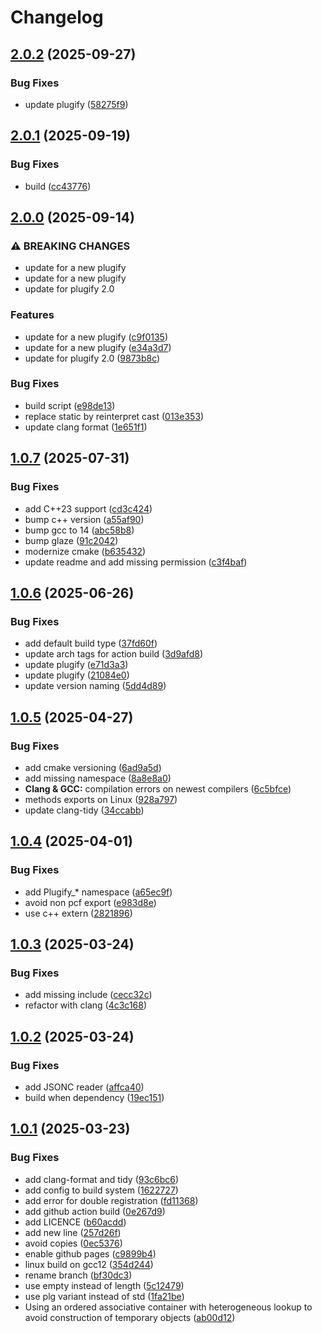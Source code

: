# Changelog

## [2.0.2](https://github.com/untrustedmodders/plugify-plugin-configs/compare/v2.0.1...v2.0.2) (2025-09-27)


### Bug Fixes

* update plugify ([58275f9](https://github.com/untrustedmodders/plugify-plugin-configs/commit/58275f9e043e4d48cbb4529a7162d64797dec5f5))

## [2.0.1](https://github.com/untrustedmodders/plugify-plugin-configs/compare/v2.0.0...v2.0.1) (2025-09-19)


### Bug Fixes

* build ([cc43776](https://github.com/untrustedmodders/plugify-plugin-configs/commit/cc43776cfb8ed05577b158e11673c8446725946f))

## [2.0.0](https://github.com/untrustedmodders/plugify-plugin-configs/compare/v1.0.7...v2.0.0) (2025-09-14)


### ⚠ BREAKING CHANGES

* update for a new plugify
* update for a new plugify
* update for plugify 2.0

### Features

* update for a new plugify ([c9f0135](https://github.com/untrustedmodders/plugify-plugin-configs/commit/c9f0135ab12c3f01292cf9982ce47195c781d105))
* update for a new plugify ([e34a3d7](https://github.com/untrustedmodders/plugify-plugin-configs/commit/e34a3d79f8ce990948ea5ed6c3716a68f1ed84e1))
* update for plugify 2.0 ([9873b8c](https://github.com/untrustedmodders/plugify-plugin-configs/commit/9873b8c29c57dcc10a46518dd20e650feb95b3fa))


### Bug Fixes

* build script ([e98de13](https://github.com/untrustedmodders/plugify-plugin-configs/commit/e98de131e0dea100f374db63a508ac92645ba484))
* replace static by reinterpret cast ([013e353](https://github.com/untrustedmodders/plugify-plugin-configs/commit/013e353b9107c0c6961986e7ebe6e66ffdc4fa12))
* update clang format ([1e651f1](https://github.com/untrustedmodders/plugify-plugin-configs/commit/1e651f1eca3409944f0da7d2c814f4ba5aabc543))

## [1.0.7](https://github.com/untrustedmodders/plugify-configs/compare/v1.0.6...v1.0.7) (2025-07-31)


### Bug Fixes

* add C++23 support ([cd3c424](https://github.com/untrustedmodders/plugify-configs/commit/cd3c4242cd597663b60c5b7413c29104fe2b6835))
* bump c++ version ([a55af90](https://github.com/untrustedmodders/plugify-configs/commit/a55af9073ab094dd4d4b2dbd60c10fd29957e546))
* bump gcc to 14 ([abc58b8](https://github.com/untrustedmodders/plugify-configs/commit/abc58b83f26d938d7208640209320141fec5995b))
* bump glaze ([91c2042](https://github.com/untrustedmodders/plugify-configs/commit/91c20422bc8edcc30488bed1a872641a27f6f4d5))
* modernize cmake ([b635432](https://github.com/untrustedmodders/plugify-configs/commit/b635432811a71c77ea4dca4a831bb008508dceb6))
* update readme and add missing permission ([c3f4baf](https://github.com/untrustedmodders/plugify-configs/commit/c3f4baf1e6ac09ab914ec327aaa4d50eccbf96f2))

## [1.0.6](https://github.com/untrustedmodders/plugify-configs/compare/v1.0.5...v1.0.6) (2025-06-26)


### Bug Fixes

* add default build type ([37fd60f](https://github.com/untrustedmodders/plugify-configs/commit/37fd60f3cd8ab0e0eada7124967db6c135926139))
* update arch tags for action build ([3d9afd8](https://github.com/untrustedmodders/plugify-configs/commit/3d9afd830c3598ad7f71cc6a14af89a53a01758e))
* update plugify ([e71d3a3](https://github.com/untrustedmodders/plugify-configs/commit/e71d3a359f7793b256f5fa3f07243eb443874b7d))
* update plugify ([21084e0](https://github.com/untrustedmodders/plugify-configs/commit/21084e0e718fd9bb083c7e8e0950c323fb8b1aa0))
* update version naming ([5dd4d89](https://github.com/untrustedmodders/plugify-configs/commit/5dd4d89c6a830326613428229f39ea3588f55334))

## [1.0.5](https://github.com/untrustedmodders/plugify-configs/compare/v1.0.4...v1.0.5) (2025-04-27)


### Bug Fixes

* add cmake versioning ([6ad9a5d](https://github.com/untrustedmodders/plugify-configs/commit/6ad9a5d0a592d1fc19dfb125321e1512b19b785a))
* add missing namespace ([8a8e8a0](https://github.com/untrustedmodders/plugify-configs/commit/8a8e8a026d95b2873686ad1205daa574c093fd80))
* **Clang & GCC:** compilation errors on newest compilers ([6c5bfce](https://github.com/untrustedmodders/plugify-configs/commit/6c5bfceab8fd907fb3379fd9f4543cbc84db08f7))
* methods exports on Linux ([928a797](https://github.com/untrustedmodders/plugify-configs/commit/928a797f3ccd254d4aa79b4415bf4bfc70d8fc02))
* update clang-tidy ([34ccabb](https://github.com/untrustedmodders/plugify-configs/commit/34ccabb7e45b7fa2063a4dcd2084d0ef6063402a))

## [1.0.4](https://github.com/untrustedmodders/plugify-configs/compare/v1.0.3...v1.0.4) (2025-04-01)


### Bug Fixes

* add Plugify_* namespace ([a65ec9f](https://github.com/untrustedmodders/plugify-configs/commit/a65ec9fd591610ed85523579b717ecd6d9d81c5a))
* avoid non pcf export ([e983d8e](https://github.com/untrustedmodders/plugify-configs/commit/e983d8e0ad3fe213bf1c644d346fb71cb886b9b6))
* use c++ extern ([2821896](https://github.com/untrustedmodders/plugify-configs/commit/28218969327160ba85a66164e4295b03e2c497f6))

## [1.0.3](https://github.com/untrustedmodders/plugify-configs/compare/v1.0.2...v1.0.3) (2025-03-24)


### Bug Fixes

* add missing include ([cecc32c](https://github.com/untrustedmodders/plugify-configs/commit/cecc32cf7f70dbd53998c55784339c86c5a71e18))
* refactor with clang ([4c3c168](https://github.com/untrustedmodders/plugify-configs/commit/4c3c168e84b7625a847628c6ab4928c7809079ec))

## [1.0.2](https://github.com/untrustedmodders/plugify-configs/compare/v1.0.1...v1.0.2) (2025-03-24)


### Bug Fixes

* add JSONC reader ([affca40](https://github.com/untrustedmodders/plugify-configs/commit/affca4089d32ee5fa43ba3acfde96b686d74f8bf))
* build when dependency ([19ec151](https://github.com/untrustedmodders/plugify-configs/commit/19ec15136876bd23322297bd3fe8c26aacbbe759))

## [1.0.1](https://github.com/untrustedmodders/plugify-configs/compare/v1.0.0...v1.0.1) (2025-03-23)


### Bug Fixes

* add clang-format and tidy ([93c6bc6](https://github.com/untrustedmodders/plugify-configs/commit/93c6bc6b16c33924b130ed1beb7df978093d7fdf))
* add config to build system ([1622727](https://github.com/untrustedmodders/plugify-configs/commit/1622727de842d49b16e607d089c94f46fddf9f06))
* add error for double registration ([fd11368](https://github.com/untrustedmodders/plugify-configs/commit/fd113689936eac636d85f1b956778ae0c2655589))
* add github action build ([0e267d9](https://github.com/untrustedmodders/plugify-configs/commit/0e267d94543bc17ada68b0a47fb386b324bae68c))
* add LICENCE ([b60acdd](https://github.com/untrustedmodders/plugify-configs/commit/b60acddc9e06c1762881f07b21251fcf568d1700))
* add new line ([257d26f](https://github.com/untrustedmodders/plugify-configs/commit/257d26fbe88a390c5e555dcef5dc606538c0044e))
* avoid copies ([0ec5376](https://github.com/untrustedmodders/plugify-configs/commit/0ec53769bb47113699be5257efca88f7a5d0ac3e))
* enable github pages ([c9899b4](https://github.com/untrustedmodders/plugify-configs/commit/c9899b42bdf1b74bf403c5bb6c20e2b3e398e591))
* linux build on gcc12 ([354d244](https://github.com/untrustedmodders/plugify-configs/commit/354d244eb32b165d6426333d4ac480b47a5bdc6b))
* rename branch ([bf30dc3](https://github.com/untrustedmodders/plugify-configs/commit/bf30dc3995d456dcbb5f17cdebbcc30be69cdfe8))
* use empty instead of length ([5c12479](https://github.com/untrustedmodders/plugify-configs/commit/5c12479b64ee76f38a89b46b026977cd2087c7bd))
* use plg variant instead of std ([1fa21be](https://github.com/untrustedmodders/plugify-configs/commit/1fa21be4d371656d676007b780b190e75e933d44))
* Using an ordered associative container with heterogeneous lookup to avoid construction of temporary objects ([ab00d12](https://github.com/untrustedmodders/plugify-configs/commit/ab00d12b2033b060b797dc613dd443d1f3287c2d))
